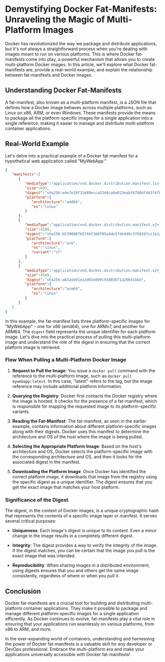 # Demystifying Docker Fat-Manifests: Unraveling the Magic of Multi-Platform Images

Docker has revolutionized the way we package and distribute applications, but it's not always a straightforward process when you're dealing with images meant to run on various platforms. This is where Docker fat-manifests come into play, a powerful mechanism that allows you to create multi-platform Docker images. In this article, we'll explore what Docker fat-manifests are, provide a real-world example, and explain the relationship between fat-manifests and Docker images.

## Understanding Docker Fat-Manifests

A fat-manifest, also known as a multi-platform manifest, is a JSON file that defines how a Docker image behaves across multiple platforms, such as Linux on x86, ARM, or even Windows. These manifests provide the means to package all the platform-specific images for a single application into a single reference, making it easier to manage and distribute multi-platform container applications.

## Real-World Example

Let's delve into a practical example of a Docker fat-manifest for a hypothetical web application called "MyWebApp."

```json
{
   "manifests":[
      {
         "mediaType":"application/vnd.docker.distribution.manifest.list.v2+json",
         "size":692,
         "digest":"sha256:e4e7e10f31689ecca52ddca8e823eabf6790dfdd3f4fb03f786f1b1a17f57a0d",
         "platform":{
            "architecture":"amd64",
            "os":"linux"
         }
      },
      {
         "mediaType":"application/vnd.docker.distribution.manifest.v2+json",
         "size":4589,
         "digest":"sha256:b5398087b5744f160785a4de57de44bc3f69267cc3a1a4b61a00c3f4a0e42f",
         "platform":{
            "architecture":"arm",
            "os":"linux",
            "variant":"v7"
         }
      },
      {
         "mediaType":"application/vnd.docker.distribution.manifest.v2+json",
         "size":4589,
         "digest":"sha256:a832eb91ea2d03e899c93d03b71a20b41bbd",
         "platform":{
            "architecture":"arm64",
            "os":"linux"
         }
      }
   ]
}
```

In this example, the fat-manifest lists three platform-specific images for "MyWebApp" - one for x86 (amd64), one for ARMv7, and another for ARM64. The `digest` field represents the unique identifier for each platform image.
Let's dive into the practical process of pulling this multi-platform image and understand the role of the digest in ensuring that the correct platform image is retrieved.

### Flow When Pulling a Multi-Platform Docker Image

1. **Request to Pull the Image**: You issue a `docker pull` command with the reference to the multi-platform image, such as `docker pull mywebapp:latest`. In this case, "latest" refers to the tag, but the image reference may include additional platform information.

2. **Querying the Registry**: Docker first contacts the Docker registry where the image is hosted. It checks for the presence of a fat-manifest, which is responsible for mapping the requested image to its platform-specific variants.

3. **Reading the Fat-Manifest**: The fat-manifest, as seen in the earlier example, contains information about different platform-specific images along with their digests. Docker uses this manifest to determine the architecture and OS of the host where the image is being pulled.

4. **Selecting the Appropriate Platform Image**: Based on the host's architecture and OS, Docker selects the platform-specific image with the corresponding architecture and OS, and then it looks for the associated digest in the manifest.

5. **Downloading the Platform Image**: Once Docker has identified the correct platform image, it downloads that image from the registry using the specific digest as a unique identifier. The digest ensures that you get the exact image that matches your host platform.

### Significance of the Digest

The digest, in the context of Docker images, is a unique cryptographic hash that represents the contents of a specific image layer or manifest. It serves several critical purposes:

- **Uniqueness**: Each image's digest is unique to its content. Even a minor change in the image results in a completely different digest.

- **Integrity**: The digest provides a way to verify the integrity of the image. If the digest matches, you can be certain that the image you pull is the exact image that was intended.

- **Reproducibility**: When sharing images in a distributed environment, using digests ensures that you and others get the same image consistently, regardless of where or when you pull it.

## Conclusion

Docker fat-manifests are a crucial tool for building and distributing multi-platform container applications. They make it possible to package and manage different platform-specific images for a single application efficiently. As Docker continues to evolve, fat-manifests play a vital role in ensuring that your applications run seamlessly on various platforms, from x86 to ARM, and more.

In the ever-expanding world of containers, understanding and harnessing the power of Docker fat-manifests is a valuable skill for any developer or DevOps professional. Embrace the multi-platform era and make your applications universally accessible with Docker fat-manifests!
